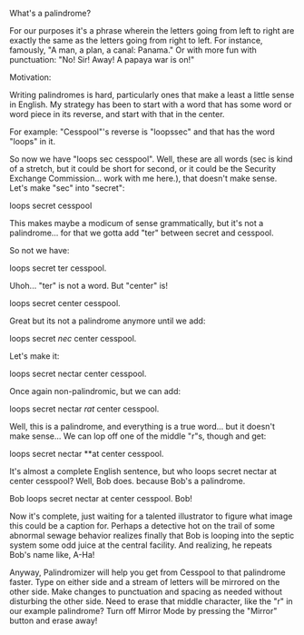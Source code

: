 What's a palindrome?

For our purposes it's a phrase wherein the letters going from left to right are exactly the same as the letters going from right to left. For instance, famously, "A man, a plan, a canal: Panama." Or with more fun with punctuation: "No! Sir! Away! A papaya war is on!" 

Motivation:

Writing palindromes is hard, particularly ones that make a least a little sense in English. My strategy has been to start with a word that has some word or word piece in its reverse, and start with that in the center.

For example: "Cesspool"'s reverse is "loopssec" and that has the word "loops" in it.

So now we have "loops sec cesspool". Well, these are all words (sec is kind of a stretch, but it could be short for second, or it could be the Security Exchange Commission... work with me here.), that doesn't make sense. Let's make "sec" into "secret":

loops secret cesspool

This makes maybe a modicum of sense grammatically, but it's not a palindrome... for that we gotta add "ter" between secret and cesspool.

So not we have:

loops secret ter cesspool.

Uhoh... "ter" is not a word. But "center" is!

loops secret center cesspool.

Great but its not a palindrome anymore until we add:

loops secret *nec* center cesspool.

Let's make it:

loops secret nectar center cesspool.

Once again non-palindromic, but we can add:

loops secret nectar *rat* center cesspool.

Well, this is a palindrome, and everything is a true word... but it doesn't make sense... We can lop off one of the middle "r"s, though and get:

loops secret nectar **at center cesspool.

It's almost a complete English sentence, but who loops secret nectar at center cesspool? Well, Bob does. because Bob's a palindrome.

Bob loops secret nectar at center cesspool. Bob!

Now it's complete, just waiting for a talented illustrator to figure what image this could be a caption for. Perhaps a detective hot on the trail of some abnormal sewage behavior realizes finally that Bob is looping into the septic system some odd juice at the central facility. And realizing, he repeats Bob's name like, A-Ha!

Anyway, Palindromizer will help you get from Cesspool to that palindrome faster. Type on either side and a stream of letters will be mirrored on the other side. Make changes to punctuation and spacing as needed without disturbing the other side. Need to erase that middle character, like the "r" in our example palindrome? Turn off Mirror Mode by pressing the "Mirror" button and erase away!

